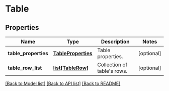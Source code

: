 # Table

## Properties
Name | Type | Description | Notes
------------ | ------------- | ------------- | -------------
**table_properties** | [**TableProperties**](TableProperties.md) | Table properties. | [optional] 
**table_row_list** | [**list[TableRow]**](TableRow.md) | Collection of table&#39;s rows. | [optional] 

[[Back to Model list]](../README.md#documentation-for-models) [[Back to API list]](../README.md#documentation-for-api-endpoints) [[Back to README]](../README.md)


